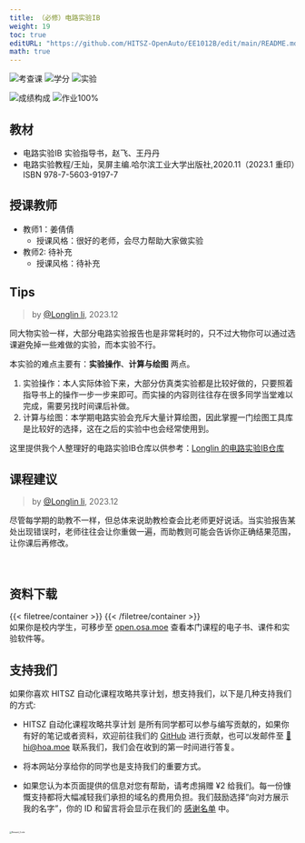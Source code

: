 ```yaml
---
title: （必修）电路实验IB
weight: 19
toc: true
editURL: "https://github.com/HITSZ-OpenAuto/EE1012B/edit/main/README.md"
math: true
---
```


<!--
1. 通过 [Shields.io](https://shields.io/) 生成如下的徽章，标注课程的基本信息。
2. 请根据课程的具体内容增删仓库的子文件夹。子文件夹建议使用小写英文，并且添加 README.md。
3. 关于课程的描述可以不止以下几个方面，酌情增删。
4. hoa.moe 生成本课程对应页面后，请将页面链接复制到 GitHub 仓库的 About/Website 中。
5. 可以在 GitHub 页面的 About/Topics 中为课程添加话题名称。
-->

![考查课](https://img.shields.io/badge/%E8%80%83%E6%9F%A5%E8%AF%BE-green)
![学分](https://img.shields.io/badge/%E5%AD%A6%E5%88%86-0.5-moccasin)
![实验](https://img.shields.io/badge/%E5%AE%9E%E9%AA%8C-purple)

![成绩构成](https://img.shields.io/badge/%E6%88%90%E7%BB%A9%E6%9E%84%E6%88%90-gold)
![作业100%](https://img.shields.io/badge/出勤+实验报告-100%25-wheat)

## 教材
- 电路实验IB 实验指导书，赵飞、王丹丹
- 电路实验教程/王灿，吴屏主编.哈尔滨工业大学出版社,2020.11（2023.1 重印）ISBN 978-7-5603-9197-7


## 授课教师
- 教师1：姜倩倩
  - 授课风格：很好的老师，会尽力帮助大家做实验
- 教师2: 待补充
  - 授课风格：待补充

## Tips
> by [@Longlin li](https://github.com/longlin10086), 2023.12

同大物实验一样，大部分电路实验报告也是非常耗时的，只不过大物你可以通过选课避免掉一些难做的实验，而本实验不行。

本实验的难点主要有：**实验操作**、**计算与绘图** 两点。
1. 实验操作：本人实际体验下来，大部分仿真类实验都是比较好做的，只要照着指导书上的操作一步一步来即可。而实操的内容则往往存在很多同学当堂难以完成，需要另找时间课后补做。
2. 计算与绘图：本学期电路实验会充斥大量计算绘图，因此掌握一门绘图工具库是比较好的选择，这在之后的实验中也会经常使用到。

这里提供我个人整理好的电路实验IB仓库以供参考：[Longlin 的电路实验IB仓库](https://github.com/longlin10086/HITSZ-CircLab)

## 课程建议
> by [@Longlin li](https://github.com/longlin10086), 2023.12

尽管每学期的助教不一样，但总体来说助教检查会比老师更好说话。当实验报告某处出现错误时，老师往往会让你重做一遍，而助教则可能会告诉你正确结果范围，让你课后再修改。
<br>
<br>
<br>


## 资料下载

{{< filetree/container >}}
{{< /filetree/container >}}
<br>
如果你是校内学生，可移步至 [open.osa.moe](https://open.osa.moe/openauto/EE1012B) 查看本门课程的电子书、课件和实验软件等。
<br>


## 支持我们

如果你喜欢 HITSZ 自动化课程攻略共享计划，想支持我们，以下是几种支持我们的方式:

- HITSZ 自动化课程攻略共享计划 是所有同学都可以参与编写贡献的，如果你有好的笔记或者资料，欢迎前往我们的 [GitHub](https://github.com/HITSZ-OpenAuto) 进行贡献，也可以发邮件至 [📮hi@hoa.moe](mailto:hi@hoa.moe) 联系我们，我们会在收到的第一时间进行答复。

- 将本网站分享给你的同学也是支持我们的重要方式。

- 如果您认为本页面提供的信息对您有帮助，请考虑捐赠 ¥2 给我们。每一份慷慨支持都将大幅减轻我们承担的域名的费用负担。我们鼓励选择“向对方展示我的名字”，你的 ID 和留言将会显示在我们的 [感谢名单](https://hoa.moe/sponsor/#感谢名单) 中。

<br>
<img src="/images/sponsor.webp" alt="Reward_Code" style="zoom:25%; display: block; margin: 0 auto;" />
